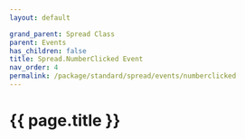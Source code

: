 ```yaml
---
layout: default

grand_parent: Spread Class
parent: Events
has_children: false
title: Spread.NumberClicked Event
nav_order: 4
permalink: /package/standard/spread/events/numberclicked
---
```

# {{ page.title }}
